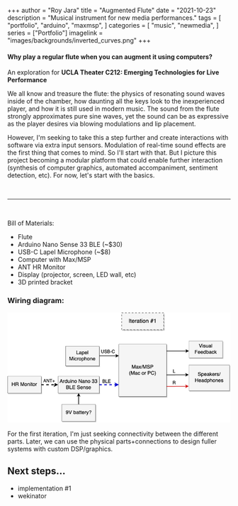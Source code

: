 +++
author = "Roy Jara"
title = "Augmented Flute"
date = "2021-10-23"
description = "Musical instrument for new media performances."
tags = [
    "portfolio",
    "arduino",
    "maxmsp",
]
categories = [
    "music",
    "newmedia",
]
series = ["Portfolio"]
imagelink = "images/backgrounds/inverted_curves.png"
+++

<h4> <strong>Why play a regular flute when you can augment it using computers?</strong></h4>

An exploration for __UCLA Theater C212: Emerging Technologies for Live Performance__

We all know and treasure the flute: the physics of resonating sound waves inside of the chamber, how daunting all the keys look to the inexperienced player, and how it is still used in modern music. The sound from the flute strongly approximates pure sine waves, yet the sound can be as expressive as the player desires via blowing modulations and lip placement.

However, I'm seeking to take this a step further and create interactions with software via extra input sensors. Modulation of real-time sound effects are the first thing that comes to mind. So I'll start with that. But I picture this project becoming a modular platform that could enable further interaction (synthesis of computer graphics, automated accompaniment, sentiment detection, etc).
For now, let's start with the basics.

<br>

---
<br>

Bill of Materials:

- Flute
- Arduino Nano Sense 33 BLE (~$30)
- USB-C Lapel Microphone (~$8)
- Computer with Max/MSP
- ANT HR Monitor
- Display (projector, screen, LED wall, etc)
- 3D printed bracket


### Wiring diagram: ###

![wiringdiagram](/images/augmented_flute/wiring_iteration1.png)

For the first iteration, I'm just seeking connectivity between the different parts. Later, we can use the physical parts+connections to design fuller systems with custom DSP/graphics.


## Next steps...

- implementation #1
- wekinator
